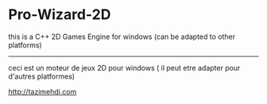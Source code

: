 Pro-Wizard-2D
=============

this is a C++ 2D Games Engine for windows (can be adapted to other platforms)

----------------------

ceci est un moteur de jeux 2D pour windows ( il peut etre adapter pour d'autres platformes)

http://tazimehdi.com

